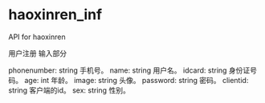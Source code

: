 # haoxinren_inf
API for haoxinren

用户注册
输入部分

phonenumber:
    string 手机号。 
name:
    string 用户名。 
idcard:
    string 身份证号码。 
age:
    int 年龄。 
image:
    string 头像。 
password:
    string 密码。 
clientid:
    string 客户端的id。 
sex:
    string 性别。 
